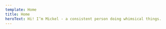 ```yaml
---
template: Home
title: Home
heroText: Hi! I’m Mickel - a consistent person doing whimsical things. Sort of like a toddler.
---
```

